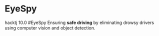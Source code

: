 # EyeSpy
hacktj 10.0
#EyeSpy
Ensuring **safe driving** by eliminating drowsy drivers using computer vision and object detection.
